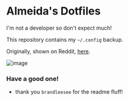 # Almeida's Dotfiles

I'm not a developer so don't expect much!

This repository contains my `~/.config` backup.

Originally, shown on Reddit, [here](https://www.reddit.com/r/unixporn/comments/166sklt/awesome_blacklotus_some_noob_love_for_ya/).

![image](https://github.com/PoisonIsBestType/.config/assets/12674437/42f2e359-5a6f-41bc-94a3-245be4f8843e)

### Have a good one!

- thank you `brandleesee` for the readme fluff!